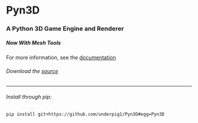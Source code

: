 # Pyn3D
### A Python 3D Game Engine and Renderer
##### *Now With Mesh Tools*

For more information, see the [documentation](https://github.com/underpig1/Pyn3D/wiki)

###### Download the [source](https://raw.githubusercontent.com/underpig1/Pyn3D/master/Pyn3D.py)
***
###### Install through pip:
```
pip install git+https://github.com/underpig1/Pyn3D#egg=Pyn3D
```
